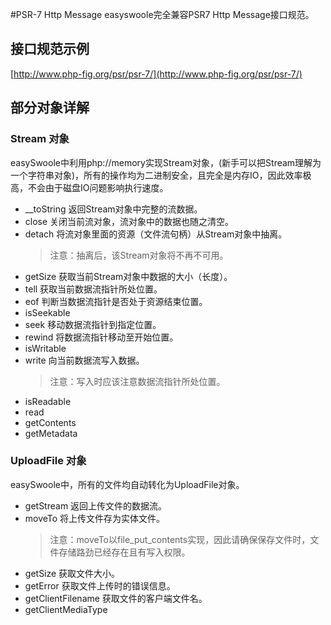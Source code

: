 #PSR-7 Http Message
easyswoole完全兼容PSR7 Http Message接口规范。
## 接口规范示例
[http://www.php-fig.org/psr/psr-7/](http://www.php-fig.org/psr/psr-7/)

## 部分对象详解
### Stream 对象
easySwoole中利用php://memory实现Stream对象，(新手可以把Stream理解为一个字符串对象)，所有的操作均为二进制安全，且完全是内存IO，因此效率极高，不会由于磁盘IO问题影响执行速度。
   - __toString
   返回Stream对象中完整的流数据。
   - close
   关闭当前流对象，流对象中的数据也随之清空。
   - detach
   将流对象里面的资源（文件流句柄）从Stream对象中抽离。
        > 注意：抽离后，该Stream对象将不再不可用。
   - getSize
   获取当前Stream对象中数据的大小（长度）。
   - tell
   获取当前数据流指针所处位置。
   - eof
   判断当数据流指针是否处于资源结束位置。
   - isSeekable
   - seek
   移动数据流指针到指定位置。
   - rewind
   将数据流指针移动至开始位置。
   - isWritable
   - write
   向当前数据流写入数据。
        > 注意：写入时应该注意数据流指针所处位置。
   - isReadable
   - read
   - getContents
   - getMetadata
   
### UploadFile 对象
easySwoole中，所有的文件均自动转化为UploadFile对象。
   - getStream
   返回上传文件的数据流。
   - moveTo
   将上传文件存为实体文件。
        >注意：moveTo以file_put_contents实现，因此请确保保存文件时，文件存储路劲已经存在且有写入权限。 
   - getSize
   获取文件大小。
   - getError
   获取文件上传时的错误信息。
   - getClientFilename
   获取文件的客户端文件名。
   - getClientMediaType
   
